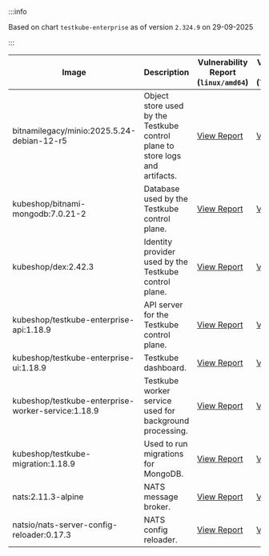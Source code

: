 :::info

Based on chart `testkube-enterprise` as of version `2.324.9` on 29-09-2025

:::

| Image | Description | Vulnerability Report (`linux/amd64`) | Vulnerability Report (`linux/arm64`) | Docker Image |
|-------|-------------|----------------------------------------|----------------------------------------|--------------|
| bitnamilegacy/minio:2025.5.24-debian-12-r5 | Object store used by the Testkube control plane to store logs and artifacts. | [View Report](./minio-2025.5.24-debian-12-r5_linux_amd64.md) | [View Report](./minio-2025.5.24-debian-12-r5_linux_arm64.md) | [View Image](https://hub.docker.com/layers/bitnamilegacy/minio/2025.5.24-debian-12-r5/images/sha256-b3d51900e846b92f7503ca6be07d2e8c56ebb6a13a60bc71b8777c716c074bcf?context=explore) |
| kubeshop/bitnami-mongodb:7.0.21-2 | Database used by the Testkube control plane. | [View Report](./bitnami-mongodb-7.0.21-2_linux_amd64.md) | [View Report](./bitnami-mongodb-7.0.21-2_linux_arm64.md) | [View Image](https://hub.docker.com/layers/kubeshop/bitnami-mongodb/7.0.21-2/images/sha256-c347474e6488832564a6ce3d1870056f52aa4e7123bb85ce391a60c0b4ecdf18?context=explore) |
| kubeshop/dex:2.42.3 | Identity provider used by the Testkube control plane. | [View Report](./dex-2.42.3_linux_amd64.md) | [View Report](./dex-2.42.3_linux_arm64.md) | [View Image](https://hub.docker.com/layers/kubeshop/dex/2.42.3/images/sha256-db03bd0a7b5d26c4c36034f227f3b16c1d3bdadf3bd56eb23f2ca9c442716cb6?context=explore) |
| kubeshop/testkube-enterprise-api:1.18.9 | API server for the Testkube control plane. | [View Report](./testkube-enterprise-api-1.18.9_linux_amd64.md) | [View Report](./testkube-enterprise-api-1.18.9_linux_arm64.md) | [View Image](https://hub.docker.com/layers/kubeshop/testkube-enterprise-api/1.18.9/images/sha256-2e77c502eb8d2d8f9ccd42ef1715018d4c4977d6f9ad0783e80b307c3059b620?context=explore) |
| kubeshop/testkube-enterprise-ui:1.18.9 | Testkube dashboard. | [View Report](./testkube-enterprise-ui-1.18.9_linux_amd64.md) | [View Report](./testkube-enterprise-ui-1.18.9_linux_arm64.md) | [View Image](https://hub.docker.com/layers/kubeshop/testkube-enterprise-ui/1.18.9/images/sha256-6435c1251e962c6f2a2f9477902ac014701e511e07515390263d93e3466f28b6?context=explore) |
| kubeshop/testkube-enterprise-worker-service:1.18.9 | Testkube worker service used for background processing. | [View Report](./testkube-enterprise-worker-service-1.18.9_linux_amd64.md) | [View Report](./testkube-enterprise-worker-service-1.18.9_linux_arm64.md) | [View Image](https://hub.docker.com/layers/kubeshop/testkube-enterprise-worker-service/1.18.9/images/sha256-5340837b10ae9d8aea26a50d3d1571653180b14d89dc65ebe7379c797fb2b109?context=explore) |
| kubeshop/testkube-migration:1.18.9 | Used to run migrations for MongoDB. | [View Report](./testkube-migration-1.18.9_linux_amd64.md) | [View Report](./testkube-migration-1.18.9_linux_arm64.md) | [View Image](https://hub.docker.com/layers/kubeshop/testkube-migration/1.18.9/images/sha256-7b8273d829dfaac09d96b93627b2fce751ea3587a016229e52ce7f99e76c3a85?context=explore) |
| nats:2.11.3-alpine | NATS message broker. | [View Report](./nats-2.11.3-alpine_linux_amd64.md) | [View Report](./nats-2.11.3-alpine_linux_arm64.md) | [View Image](https://hub.docker.com/layers/library/nats/2.11.3-alpine/images/sha256-f6be324fcee27f2a91178d74f77bb4ba3e5a9d2e72ba7d6871f45d14aadca40a?context=explore) |
| natsio/nats-server-config-reloader:0.17.3 | NATS config reloader. | [View Report](./nats-server-config-reloader-0.17.3_linux_amd64.md) | [View Report](./nats-server-config-reloader-0.17.3_linux_arm64.md) | [View Image](https://hub.docker.com/layers/natsio/nats-server-config-reloader/0.17.3/images/sha256-6798c689cca8a98f34e57db124abe46c81edf9bfb02d54ad85da60d0e41ef592?context=explore) |
